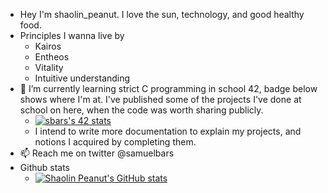 - Hey I'm shaolin_peanut. I love the sun, technology, and good healthy food.
- Principles I wanna live by
  - Kairos
  - Entheos
  - Vitality
  - Intuitive understanding
- 🌱 I’m currently learning strict C programming in school 42, badge below shows where I'm at. I've published some of the projects I've done at school on here, when the code was worth sharing publicly.
  - [![sbars's 42 stats](https://badge42.vercel.app/api/v2/cl1yzv2a0004009ktxup1wxxg/stats?cursusId=21&coalitionId=193)](https://github.com/JaeSeoKim/badge42)
  - I intend to write more documentation to explain my projects, and notions I acquired by completing them.
- 📫 Reach me on twitter @samuelbars
- Github stats
  - [![Shaolin Peanut's GitHub stats](https://github-readme-stats.vercel.app/api?username=shaolin-peanut)](https://github.com/anuraghazra/github-readme-stats)
